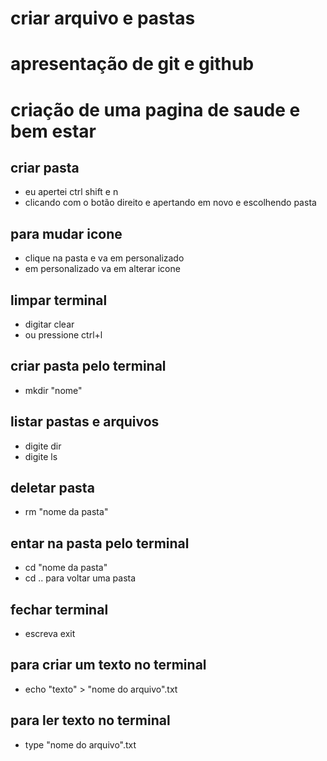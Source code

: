 # criar arquivo e pastas 
# apresentação de git e github
# criação de uma pagina de saude e bem estar

## criar pasta
* eu apertei ctrl shift e n
* clicando com o botão direito e apertando em novo e escolhendo pasta

## para mudar icone
* clique na pasta e va em personalizado
* em personalizado va em alterar icone

## limpar terminal
* digitar clear
* ou pressione ctrl+l

## criar pasta pelo terminal
* mkdir "nome"

## listar pastas e arquivos
* digite dir
* digite ls

## deletar pasta 
* rm "nome da pasta"

## entar na pasta pelo terminal
* cd "nome da pasta"
* cd .. para voltar uma pasta

## fechar terminal
* escreva exit

## para criar um texto no terminal
* echo "texto" > "nome do arquivo".txt

## para ler texto no terminal
* type "nome do arquivo".txt
